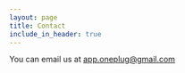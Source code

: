 ```yaml
---
layout: page
title: Contact
include_in_header: true
---
```

You can email us at app.oneplug@gmail.com
